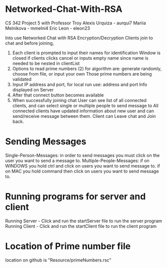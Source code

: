 # Networked-Chat-With-RSA
CS 342 Project 5 with Professor Troy
Alexis Urquiza - aurqui7
Mariia Melnikova - mmelni4
Eric Leon - eleon23

Into use Networked Chat with RSA Encryption/Decryption
Clients join to chat and before joining,
1. Each client is prompted to input their names for identification
Window is closed if clients clicks cancel or inputs empty name
since name is needed to be nested in clientList
2. Options to read prime numbers (2) for algorithm are:
generate randomly, choose from file, or input your own
Those prime numbers are being validated
3. Input IP address and port, for local run use: address and port Info displayed on Server
4. After that connect button becomes available
5. When successfully joining chat User can see list of all connected clients, and can select single or multiple people to send message to
   All connected clients have updated information about new user and can send/receive message between them. 
   Client can Leave chat and Join back.
   
# Sending Messages
   Single-Person-Messages: in order to send messages you must click on the user you want to send a message to.
   Multiple-People-Messages: if on WINDOWS you hold ctrl and click on users you want to send message to.
                             if on MAC you hold command then click on users you want to send message to.
                             
# Running programs for server and client
   Running Server - Click and run the startServer file to run the server program
   Running Client - Click and run the startClient file to run the client program
   
                             
# Location of Prime number file
   location on github is "Resource/primeNumbers.rsc"
